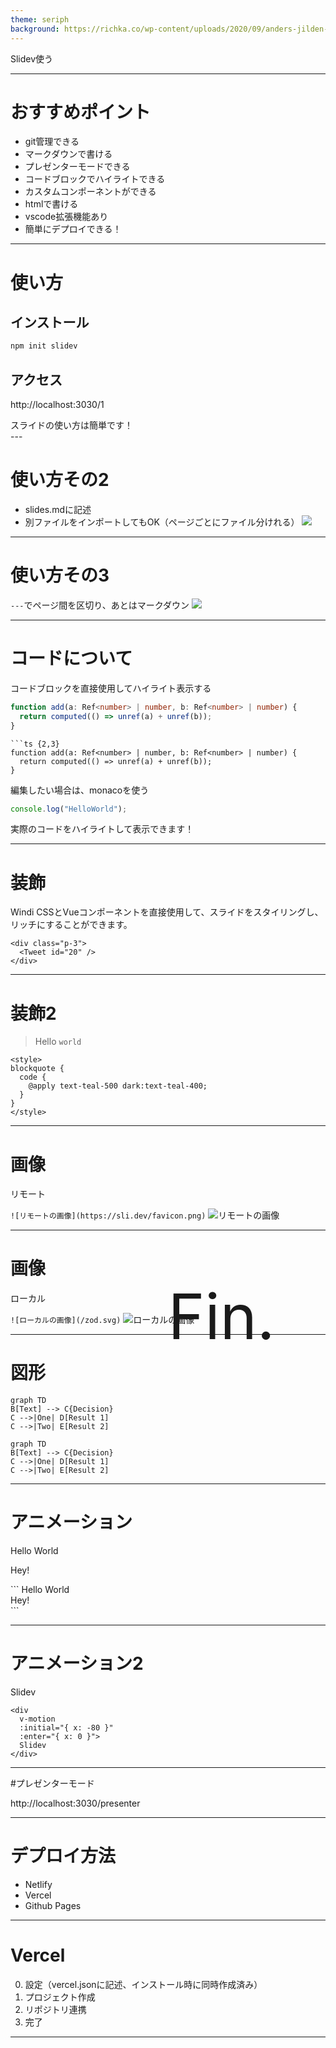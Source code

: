 ```yaml
---
theme: seriph
background: https://richka.co/wp-content/uploads/2020/09/anders-jilden-uwbajDCODj4-unsplash.jpg
---
```


<!-- 背景画像とテキストアニメーション -->

<div
  v-motion
  :initial="{ opacity: 0, y: 50 }"
  :enter="{ opacity: 1, y: 0, transition: { delay: 500 } }"
  class="text-center text-5xl font-bold"
>
  Slidev使う
</div>

<style>
section {
  background-image: url('https://richka.co/wp-content/uploads/2020/09/anders-jilden-uwbajDCODj4-unsplash.jpg');
  background-size: cover;
  color: #ffffff;
}
</style>

---

# おすすめポイント

- git管理できる
- マークダウンで書ける
- プレゼンターモードできる
- コードブロックでハイライトできる
- カスタムコンポーネントができる
- htmlで書ける
- vscode拡張機能あり
- 簡単にデプロイできる！

---

# 使い方

## インストール

```bash
npm init slidev
```

## アクセス

http://localhost:3030/1

<div class="p-5 bg-teal-600 text-white rounded-lg shadow-md mt-10">
  スライドの使い方は簡単です！
</div>
---

# 使い方その2

- slides.mdに記述
- 別ファイルをインポートしてもOK（ページごとにファイル分けれる）
  <img src="/screenshot1.png" class=" h-90 rounded shadow" />

---

# 使い方その3

`---`でページ間を区切り、あとはマークダウン
<img src="/screenshot2.png" class=" h-90 rounded shadow" />

---

# コードについて

コードブロックを直接使用してハイライト表示する

```ts {2,3}
function add(a: Ref<number> | number, b: Ref<number> | number) {
  return computed(() => unref(a) + unref(b));
}
```

````
```ts {2,3}
function add(a: Ref<number> | number, b: Ref<number> | number) {
  return computed(() => unref(a) + unref(b));
}
````

編集したい場合は、monacoを使う

```ts {monaco}
console.log("HelloWorld");
```

<div v-click>
  <div class="text-lg text-red-600 mt-5">
    実際のコードをハイライトして表示できます！
  </div>
</div>

---

# 装飾

Windi CSSとVueコンポーネントを直接使用して、スライドをスタイリングし、リッチにすることができます。

<div class="p-3">
  <Tweet id="20" />
</div>

```
<div class="p-3">
  <Tweet id="20" />
</div>
```

---

# 装飾2

> Hello `world`

```
<style>
blockquote {
  code {
    @apply text-teal-500 dark:text-teal-400;
  }
}
</style>
```

<style>
blockquote {
  code {
    @apply text-teal-500 dark:text-teal-400;
  }
}
</style>

---

# 画像

リモート

`![リモートの画像](https://sli.dev/favicon.png)`
![リモートの画像](https://sli.dev/favicon.png)

---

# 画像

ローカル

`![ローカルの画像](/zod.svg)`
![ローカルの画像](/zod.svg)

---

# 図形

```mermaid {theme: 'neutral', scale: 0.8}
graph TD
B[Text] --> C{Decision}
C -->|One| D[Result 1]
C -->|Two| E[Result 2]
```

```
graph TD
B[Text] --> C{Decision}
C -->|One| D[Result 1]
C -->|Two| E[Result 2]
```

---

# アニメーション

<!-- コンポーネントの使い方: "次へ"を押すまで、ここから下の内容は表示されません -->
<v-click>

Hello World

</v-click>

<!-- ディレクティブの使い方: 2回目の"次へ"を押すまで、ここから下の内容は表示されません -->
<div v-click class="text-xl p-2">

Hey!

</div>
```
<!-- コンポーネントの使い方: "次へ"を押すまで、ここから下の内容は表示されません -->
<v-click>
Hello World
</v-click>
<!-- ディレクティブの使い方: 2回目の"次へ"を押すまで、ここから下の内容は表示されません -->
<div v-click class="text-xl p-2">
Hey!
</div>
```

---

# アニメーション2

<div
  v-motion
  :initial="{ x: -80 }"
  :enter="{ x: 0 }">
  Slidev
</div>

```
<div
  v-motion
  :initial="{ x: -80 }"
  :enter="{ x: 0 }">
  Slidev
</div>
```

---

#プレゼンターモード

http://localhost:3030/presenter

---

# デプロイ方法

- Netlify
- Vercel
- Github Pages

---

# Vercel

0. 設定（vercel.jsonに記述、インストール時に同時作成済み）
1. プロジェクト作成
2. リポジトリ連携
3. 完了

---

<div style="
position:absolute;
left:50%;
top:50%;
z-index:100;
font-size:100px
">

Fin.

</div>
